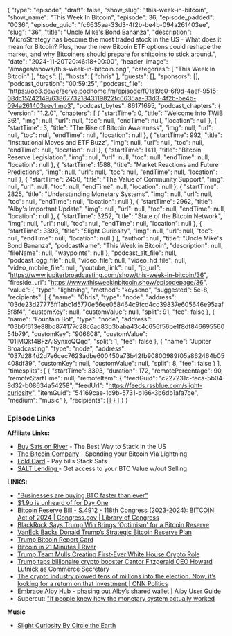 {
  "type": "episode",
  "draft": false,
  "show_slug": "this-week-in-bitcoin",
  "show_name": "This Week In Bitcoin",
  "episode": 36,
  "episode_padded": "0036",
  "episode_guid": "fc6635aa-33d3-4f2b-be4b-094a261403ee",
  "slug": "36",
  "title": "Uncle Mike's Bond Bananza",
  "description": "MicroStrategy has become the most traded stock in the US - What does it mean for Bitcoin? Plus, how the new Bitcoin ETF options could reshape the market, and why Bitcoiners should prepare for shitcoins to stick around.",
  "date": "2024-11-20T20:46:18+00:00",
  "header_image": "/images/shows/this-week-in-bitcoin.png",
  "categories": [
    "This Week In Bitcoin"
  ],
  "tags": [],
  "hosts": [
    "chris"
  ],
  "guests": [],
  "sponsors": [],
  "podcast_duration": "00:59:25",
  "podcast_file": "https://op3.dev/e/serve.podhome.fm/episode/f01a19c0-6f9d-4aef-9515-08dc15242149/638677321843119822fc6635aa-33d3-4f2b-be4b-094a261403eev1.mp3",
  "podcast_bytes": 86171695,
  "podcast_chapters": {
    "version": "1.2.0",
    "chapters": [
      {
        "startTime": 0,
        "title": "Welcome into TWiB 36!",
        "img": null,
        "url": null,
        "toc": null,
        "endTime": null,
        "location": null
      },
      {
        "startTime": 3,
        "title": "The Rise of Bitcoin Awareness",
        "img": null,
        "url": null,
        "toc": null,
        "endTime": null,
        "location": null
      },
      {
        "startTime": 992,
        "title": "Institutional Moves and ETF Buzz",
        "img": null,
        "url": null,
        "toc": null,
        "endTime": null,
        "location": null
      },
      {
        "startTime": 1411,
        "title": "Bitcoin Reserve Legislation",
        "img": null,
        "url": null,
        "toc": null,
        "endTime": null,
        "location": null
      },
      {
        "startTime": 1588,
        "title": "Market Reactions and Future Predictions",
        "img": null,
        "url": null,
        "toc": null,
        "endTime": null,
        "location": null
      },
      {
        "startTime": 2450,
        "title": "The Value of Community Support",
        "img": null,
        "url": null,
        "toc": null,
        "endTime": null,
        "location": null
      },
      {
        "startTime": 2825,
        "title": "Understanding Monetary Systems",
        "img": null,
        "url": null,
        "toc": null,
        "endTime": null,
        "location": null
      },
      {
        "startTime": 2962,
        "title": "Alby's Important Update",
        "img": null,
        "url": null,
        "toc": null,
        "endTime": null,
        "location": null
      },
      {
        "startTime": 3252,
        "title": "State of the Bitcoin Network",
        "img": null,
        "url": null,
        "toc": null,
        "endTime": null,
        "location": null
      },
      {
        "startTime": 3393,
        "title": "Slight Curiosity",
        "img": null,
        "url": null,
        "toc": null,
        "endTime": null,
        "location": null
      }
    ],
    "author": null,
    "title": "Uncle Mike's Bond Bananza",
    "podcastName": "This Week in Bitcoin",
    "description": null,
    "fileName": null,
    "waypoints": null
  },
  "podcast_alt_file": null,
  "podcast_ogg_file": null,
  "video_file": null,
  "video_hd_file": null,
  "video_mobile_file": null,
  "youtube_link": null,
  "jb_url": "https://www.jupiterbroadcasting.com/show/this-week-in-bitcoin/36",
  "fireside_url": "https://www.thisweekinbitcoin.show/episodepage/36",
  "value": {
    "type": "lightning",
    "method": "keysend",
    "suggested": 5e-8,
    "recipients": [
      {
        "name": "Chris",
        "type": "node",
        "address": "03de23d27775ff1abc1d5770e56ee058464c9fcd4cc39837e605646e95aaf5f8f4",
        "customKey": null,
        "customValue": null,
        "split": 91,
        "fee": false
      },
      {
        "name": "Fountain Bot",
        "type": "node",
        "address": "03b6f613e88bd874177c28c6ad83b3baba43c4c656f56be1f8df84669556054b79",
        "customKey": "906608",
        "customValue": "01IMQkt4BFzAiSynxcQQqd",
        "split": 1,
        "fee": false
      },
      {
        "name": "Jupiter Broadcasting",
        "type": "node",
        "address": "037d284d2d7e6cec7623adbe600450a73b42fb90800989f05a862464b05408df39",
        "customKey": null,
        "customValue": null,
        "split": 8,
        "fee": false
      }
    ],
    "timesplits": [
      {
        "startTime": 3393,
        "duration": 172,
        "remotePercentage": 90,
        "remoteStartTime": null,
        "remoteItem": {
          "feedGuid": "c227231c-feca-5b04-8d32-b08634a54258",
          "feedUrl": "https://feeds.rssblue.com/slight-curiosity",
          "itemGuid": "54169cae-1d9b-5731-b166-3b6db1afa7ce",
          "medium": "music"
        },
        "recipients": []
      }
    ]
  }
}


### Episode Links

**Affiliate Links:**

* [Buy Sats on River](https://river.com/signup?r=3CT4V56E) \- The Best Way to Stack in the US
* [The Bitcoin Company](https://app.thebitcoincompany.com/signup?ref=JUPITER) \- Spending your Bitcoin Via Lightning
* [Fold Card](https://use.foldapp.com/r/XNHPXTFC) \- Pay bills Stack Sats
* [SALT Lending ](https://borrower.saltlending.com/register?referralCode=GkPQdbqWG)\- Get access to your BTC Value w/out Selling

**LINKS:**

* ["Businesses are buying BTC faster than ever"](https://x.com/River/status/1858554387213209753)
* [$1.9b is unheard of for Day One](https://x.com/EricBalchunas/status/1858994117617086840)
* [Bitcoin Reserve Bill - S.4912 - 118th Congress (2023-2024): BITCOIN Act of 2024 | Congress.gov | Library of Congress](https://www.congress.gov/bill/118th-congress/senate-bill/4912/all-info)
* [BlackRock Says Trump Win Brings 'Optimism' for a Bitcoin Reserve](https://watcher.guru/news/blackrock-says-trump-win-brings-optimism-for-a-bitcoin-reserve)
* [VanEck Backs Donald Trump’s Strategic Bitcoin Reserve Plan](https://thecryptobasic.com/2024/11/20/vaneck-backs-donald-trumps-strategic-bitcoin-reserve-plan/)
* [Trump Bitcoin Report Card](https://github.com/crrdlx/trump-bitcoin-report-card)
* [Bitcoin in 21 Minutes | River](https://river.com/learn/bitcoin-in-21-minutes/)
* [Trump Team Mulls Creating First-Ever White House Crypto Role](https://news.bloomberglaw.com/business-and-practice/trump-team-mulls-creating-first-ever-white-house-crypto-role)
* [Trump taps billionaire crypto booster Cantor Fitzgerald CEO Howard Lutnick as Commerce Secretary](https://finance.yahoo.com/news/trump-expected-tap-billionaire-crypto-180351037.html?guccounter=1)
* [The crypto industry plowed tens of millions into the election. Now, it’s looking for a return on that investment | CNN Politics](https://www.cnn.com/2024/11/17/politics/crypto-industry-donald-trump-reelection/index.html)
* [Embrace Alby Hub - phasing out Alby’s shared wallet | Alby User Guide](https://guides.getalby.com/user-guide/alby-account-and-browser-extension/alby-account/faqs-alby-account/embrace-alby-hub-phasing-out-albys-shared-wallet)
* Supercut: ["If people knew how the monetary system actually worked](https://x.com/bitcoin_teddy/status/1857161411018833946?t=E9EIlRX-vHxbQ8g23lQU3A)

**Music**

* [Slight Curiosity By Circle the Earth](https://podcastindex.org/podcast/7088565?episode=30037089740)
